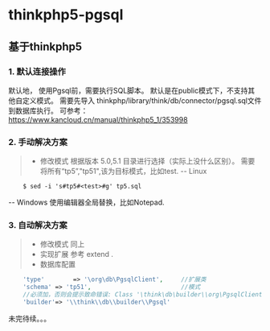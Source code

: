 # thinkphp5-pgsql

## 基于thinkphp5 

### 1. 默认连接操作
默认地， 使用Pgsql前，需要执行SQL脚本。
默认是在public模式下，不支持其他自定义模式。 
需要先导入 thinkphp/library/think/db/connector/pgsql.sql文件到数据库执行。
可参考：https://www.kancloud.cn/manual/thinkphp5_1/353998

### 2. 手动解决方案

> * 修改模式
       根据版本 5.0,5.1 目录进行选择（实际上没什么区别）。 
需要将所有“tp5”,"tp51",该为目标模式，比如test. 
-- Linux 
```shell
	$ sed -i 's#tp5#<test>#g' tp5.sql 
```
-- Windows 
	使用编辑器全局替换，比如Notepad.



### 3. 自动解决方案
	
> * 修改模式
	同上
> * 实现扩展
	参考 extend .
> * 数据库配置
```php 
	'type'        => '\org\db\PgsqlClient',		//扩展类
	'schema' => 'tp51',							//模式
	//必须加，否则会提示致命错误: Class '\think\db\builder\\org\PgsqlClient' not found
	'builder'=> '\\think\\db\\builder\\Pgsql'   
```


未完待续。。。

	
